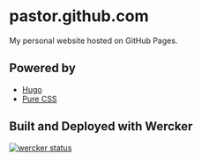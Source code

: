 # pastor.github.com

My personal website hosted on GitHub Pages.

## Powered by
- [Hugo](//gohugo.io/)
- [Pure CSS](//purecss.io/)

## Built and Deployed with Wercker

[![wercker status](https://app.wercker.com/status/1e5b6697381725e0766e55e130e76730/m "wercker status")](https://app.wercker.com/project/bykey/1e5b6697381725e0766e55e130e76730)
